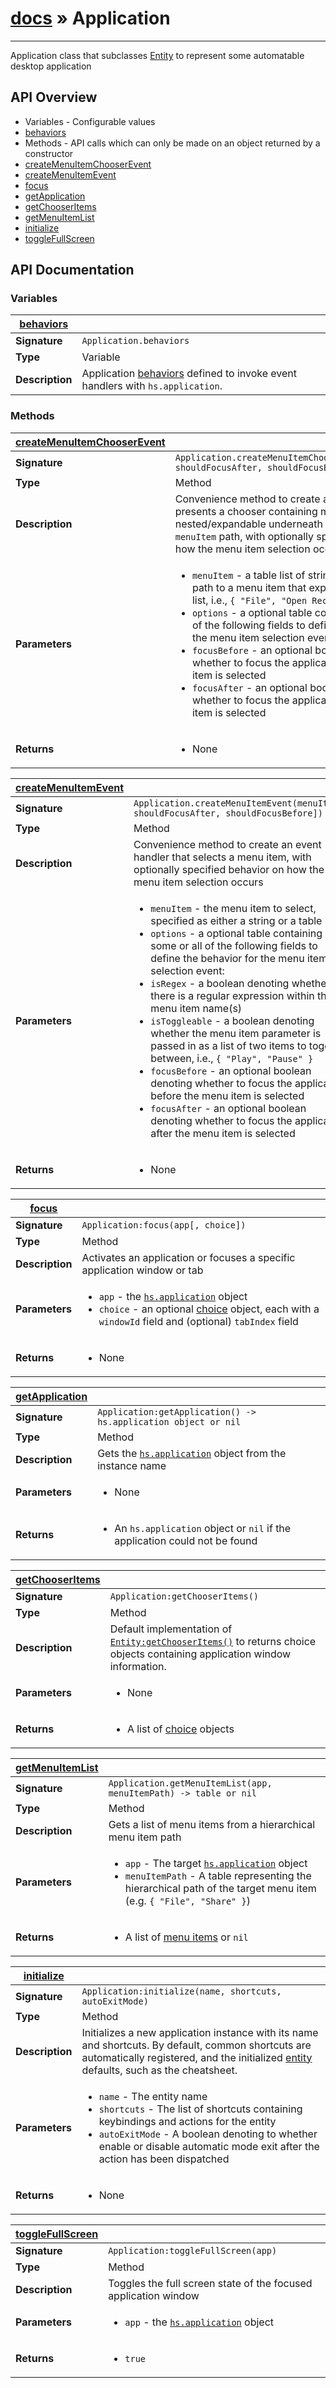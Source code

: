 # [docs](index.md) » Application
---

Application class that subclasses [Entity](Entity.html) to represent some automatable desktop application


## API Overview
* Variables - Configurable values
 * [behaviors](#behaviors)
* Methods - API calls which can only be made on an object returned by a constructor
 * [createMenuItemChooserEvent](#createMenuItemChooserEvent)
 * [createMenuItemEvent](#createMenuItemEvent)
 * [focus](#focus)
 * [getApplication](#getApplication)
 * [getChooserItems](#getChooserItems)
 * [getMenuItemList](#getMenuItemList)
 * [initialize](#initialize)
 * [toggleFullScreen](#toggleFullScreen)

## API Documentation

### Variables

| [behaviors](#behaviors)         |                                                                                     |
| --------------------------------------------|-------------------------------------------------------------------------------------|
| **Signature**                               | `Application.behaviors`                                                                    |
| **Type**                                    | Variable                                                                     |
| **Description**                             | Application [behaviors](Entity.html#behaviors) defined to invoke event handlers with `hs.application`.                                                                     |

### Methods

| [createMenuItemChooserEvent](#createMenuItemChooserEvent)         |                                                                                     |
| --------------------------------------------|-------------------------------------------------------------------------------------|
| **Signature**                               | `Application.createMenuItemChooserEvent(menuItem[, shouldFocusAfter, shouldFocusBefore])`                                                                    |
| **Type**                                    | Method                                                                     |
| **Description**                             | Convenience method to create an event handler that presents a chooser containing menu items that are nested/expandable underneath at the provided `menuItem` path, with optionally specified behavior on how the menu item selection occurs                                                                     |
| **Parameters**                              | <ul><li>`menuItem` - a table list of strings that represent a path to a menu item that expands to menu item list, i.e., `{ "File", "Open Recent" }`</li><li>`options` - a optional table containing some or all of the following fields to define the behavior for the menu item selection event:</li><li>   `focusBefore` - an optional boolean denoting whether to focus the application before the menu item is selected</li><li>   `focusAfter` - an optional boolean denoting whether to focus the application after the menu item is selected</li></ul> |
| **Returns**                                 | <ul><li>None</li></ul>          |

| [createMenuItemEvent](#createMenuItemEvent)         |                                                                                     |
| --------------------------------------------|-------------------------------------------------------------------------------------|
| **Signature**                               | `Application.createMenuItemEvent(menuItem[, shouldFocusAfter, shouldFocusBefore])`                                                                    |
| **Type**                                    | Method                                                                     |
| **Description**                             | Convenience method to create an event handler that selects a menu item, with optionally specified behavior on how the menu item selection occurs                                                                     |
| **Parameters**                              | <ul><li>`menuItem` - the menu item to select, specified as either a string or a table</li><li>`options` - a optional table containing some or all of the following fields to define the behavior for the menu item selection event:</li><li>   `isRegex` - a boolean denoting whether there is a regular expression within the menu item name(s)</li><li>   `isToggleable` - a boolean denoting whether the menu item parameter is passed in as a list of two items to toggle between, i.e., `{ "Play", "Pause" }`</li><li>   `focusBefore` - an optional boolean denoting whether to focus the application before the menu item is selected</li><li>   `focusAfter` - an optional boolean denoting whether to focus the application after the menu item is selected</li></ul> |
| **Returns**                                 | <ul><li>None</li></ul>          |

| [focus](#focus)         |                                                                                     |
| --------------------------------------------|-------------------------------------------------------------------------------------|
| **Signature**                               | `Application:focus(app[, choice])`                                                                    |
| **Type**                                    | Method                                                                     |
| **Description**                             | Activates an application or focuses a specific application window or tab                                                                     |
| **Parameters**                              | <ul><li>`app` - the [`hs.application`](https://www.hammerspoon.org/docs/hs.application.html) object</li><li>`choice` - an optional [choice](https://www.hammerspoon.org/docs/hs.chooser.html#choices) object, each with a `windowId` field and (optional) `tabIndex` field</li></ul> |
| **Returns**                                 | <ul><li> None</li></ul>          |

| [getApplication](#getApplication)         |                                                                                     |
| --------------------------------------------|-------------------------------------------------------------------------------------|
| **Signature**                               | `Application:getApplication() -> hs.application object or nil`                                                                    |
| **Type**                                    | Method                                                                     |
| **Description**                             | Gets the [`hs.application`](https://www.hammerspoon.org/docs/hs.application.html) object from the instance name                                                                     |
| **Parameters**                              | <ul><li>None</li></ul> |
| **Returns**                                 | <ul><li> An `hs.application` object or `nil` if the application could not be found</li></ul>          |

| [getChooserItems](#getChooserItems)         |                                                                                     |
| --------------------------------------------|-------------------------------------------------------------------------------------|
| **Signature**                               | `Application:getChooserItems()`                                                                    |
| **Type**                                    | Method                                                                     |
| **Description**                             | Default implementation of [`Entity:getChooserItems()`](Entity.html#getChooserItems) to returns choice objects containing application window information.                                                                     |
| **Parameters**                              | <ul><li>None</li></ul> |
| **Returns**                                 | <ul><li> A list of [choice](https://www.hammerspoon.org/docs/hs.chooser.html#choices) objects</li></ul>          |

| [getMenuItemList](#getMenuItemList)         |                                                                                     |
| --------------------------------------------|-------------------------------------------------------------------------------------|
| **Signature**                               | `Application.getMenuItemList(app, menuItemPath) -> table or nil`                                                                    |
| **Type**                                    | Method                                                                     |
| **Description**                             | Gets a list of menu items from a hierarchical menu item path                                                                     |
| **Parameters**                              | <ul><li>`app` - The target [`hs.application`](https://www.hammerspoon.org/docs/hs.application.html) object</li><li>`menuItemPath` - A table representing the hierarchical path of the target menu item (e.g. `{ "File", "Share" }`)</li></ul> |
| **Returns**                                 | <ul><li> A list of [menu items](https://www.hammerspoon.org/docs/hs.application.html#getMenuItems) or `nil`</li></ul>          |

| [initialize](#initialize)         |                                                                                     |
| --------------------------------------------|-------------------------------------------------------------------------------------|
| **Signature**                               | `Application:initialize(name, shortcuts, autoExitMode)`                                                                    |
| **Type**                                    | Method                                                                     |
| **Description**                             | Initializes a new application instance with its name and shortcuts. By default, common shortcuts are automatically registered, and the initialized [entity](Entity.html) defaults, such as the cheatsheet.                                                                     |
| **Parameters**                              | <ul><li>`name` - The entity name</li><li>`shortcuts` - The list of shortcuts containing keybindings and actions for the entity</li><li>`autoExitMode` - A boolean denoting to whether enable or disable automatic mode exit after the action has been dispatched</li></ul> |
| **Returns**                                 | <ul><li>None</li></ul>          |

| [toggleFullScreen](#toggleFullScreen)         |                                                                                     |
| --------------------------------------------|-------------------------------------------------------------------------------------|
| **Signature**                               | `Application:toggleFullScreen(app)`                                                                    |
| **Type**                                    | Method                                                                     |
| **Description**                             | Toggles the full screen state of the focused application window                                                                     |
| **Parameters**                              | <ul><li>`app` - the [`hs.application`](https://www.hammerspoon.org/docs/hs.application.html) object</li></ul> |
| **Returns**                                 | <ul><li> `true`</li></ul>          |

